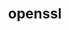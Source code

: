 ---
title: "openssl"
layout: cache
categories: [package, develop]
meta: {"versions": ["1.1.1o", "1.1.1p", "1.1.1q", "1.1.1s", "1.1.1t", "1.1.1u", "3.1.1"], "compilers": ["apple-clang@=14.0.0", "apple-clang@=14.0.3", "gcc@=11.1.0", "gcc@=11.3.0", "gcc@=12.1.0", "gcc@=12.3.0", "gcc@=7.3.1", "gcc@=7.5.0", "gcc@=8.4.0", "intel@=2021.9.0", "oneapi@=2023.0.0", "oneapi@=2023.1.0", "oneapi@=2023.2.0"], "oss": ["amzn2", "ubuntu18.04", "ubuntu20.04", "ubuntu22.04", "ventura"], "platforms": ["darwin", "linux"], "targets": ["aarch64", "icelake", "ivybridge", "neoverse_n1", "ppc64le", "skylake_avx512", "x86_64", "x86_64_v3"], "stacks": ["aws-ahug", "aws-ahug-aarch64", "aws-isc", "aws-isc-aarch64", "build_systems", "data-vis-sdk", "e4s", "e4s-oneapi", "e4s-power", "gpu-tests", "ml-darwin-aarch64-mps", "ml-linux-x86_64-cpu", "ml-linux-x86_64-cuda", "ml-linux-x86_64-rocm", "radiuss", "radiuss-aws", "radiuss-aws-aarch64", "root", "tutorial"], "num_specs": 61, "num_specs_by_stack": {"root": 61, "ml-darwin-aarch64-mps": 3, "radiuss-aws-aarch64": 10, "aws-isc-aarch64": 10, "aws-ahug-aarch64": 12, "radiuss-aws": 2, "aws-isc": 2, "aws-ahug": 3, "ml-linux-x86_64-rocm": 4, "ml-linux-x86_64-cpu": 4, "ml-linux-x86_64-cuda": 4, "radiuss": 4, "tutorial": 21, "build_systems": 3, "e4s-power": 5, "e4s-oneapi": 3, "gpu-tests": 2, "e4s": 3, "data-vis-sdk": 2}}
spec_details: [{"hash": "bgrg5eqmcrbdlmnffwpdy2z6djoft7dd", "compiler": "apple-clang@=14.0.0", "versions": ["3.1.1"], "os": "ventura", "platform": "darwin", "target": "aarch64", "variants": ["build_system=generic", "certs=mozilla", "~docs", "~shared"], "stacks": ["root", "ml-darwin-aarch64-mps"], "size": "-", "tarball": "https://binaries.spack.io/develop/build_cache/darwin-ventura-aarch64/apple-clang-14.0.0/openssl-3.1.1/darwin-ventura-aarch64-apple-clang-14.0.0-openssl-3.1.1-bgrg5eqmcrbdlmnffwpdy2z6djoft7dd.spack"}, {"hash": "l3lbrfbaoaezahzcndcf4p5rp3k2m52d", "compiler": "apple-clang@=14.0.0", "versions": ["1.1.1u"], "os": "ventura", "platform": "darwin", "target": "aarch64", "variants": ["build_system=generic", "certs=mozilla", "~docs", "~shared"], "stacks": ["root", "ml-darwin-aarch64-mps"], "size": "-", "tarball": "https://binaries.spack.io/develop/build_cache/darwin-ventura-aarch64/apple-clang-14.0.0/openssl-1.1.1u/darwin-ventura-aarch64-apple-clang-14.0.0-openssl-1.1.1u-l3lbrfbaoaezahzcndcf4p5rp3k2m52d.spack"}, {"hash": "e2no73pgf2ro3q76gijri3b7bmhrj4df", "compiler": "apple-clang@=14.0.3", "versions": ["3.1.1"], "os": "ventura", "platform": "darwin", "target": "aarch64", "variants": ["build_system=generic", "certs=mozilla", "~docs", "~shared"], "stacks": ["root", "ml-darwin-aarch64-mps"], "size": "-", "tarball": "https://binaries.spack.io/develop/build_cache/darwin-ventura-aarch64/apple-clang-14.0.3/openssl-3.1.1/darwin-ventura-aarch64-apple-clang-14.0.3-openssl-3.1.1-e2no73pgf2ro3q76gijri3b7bmhrj4df.spack"}, {"hash": "3zcmfw6iw5bpz3fzcil5l6bvpukb3jd7", "compiler": "gcc@=7.3.1", "versions": ["3.1.1"], "os": "amzn2", "platform": "linux", "target": "aarch64", "variants": ["build_system=generic", "certs=mozilla", "~docs", "~shared"], "stacks": ["radiuss-aws-aarch64", "root", "aws-isc-aarch64", "aws-ahug-aarch64"], "size": "-", "tarball": "https://binaries.spack.io/develop/build_cache/linux-amzn2-aarch64/gcc-7.3.1/openssl-3.1.1/linux-amzn2-aarch64-gcc-7.3.1-openssl-3.1.1-3zcmfw6iw5bpz3fzcil5l6bvpukb3jd7.spack"}, {"hash": "citnl5ez56qapwfogxwhlixacmhonyzw", "compiler": "gcc@=7.3.1", "versions": ["1.1.1t"], "os": "amzn2", "platform": "linux", "target": "aarch64", "variants": ["build_system=generic", "certs=mozilla", "~docs", "~shared"], "stacks": ["radiuss-aws-aarch64", "root", "aws-isc-aarch64", "aws-ahug-aarch64"], "size": "-", "tarball": "https://binaries.spack.io/develop/build_cache/linux-amzn2-aarch64/gcc-7.3.1/openssl-1.1.1t/linux-amzn2-aarch64-gcc-7.3.1-openssl-1.1.1t-citnl5ez56qapwfogxwhlixacmhonyzw.spack"}, {"hash": "nugrvudk3aelo3bxsp545cuaygus5rtj", "compiler": "gcc@=7.3.1", "versions": ["1.1.1t"], "os": "amzn2", "platform": "linux", "target": "aarch64", "variants": ["build_system=generic", "certs=mozilla", "~docs", "~shared"], "stacks": ["radiuss-aws-aarch64", "root", "aws-isc-aarch64", "aws-ahug-aarch64"], "size": "-", "tarball": "https://binaries.spack.io/develop/build_cache/linux-amzn2-aarch64/gcc-7.3.1/openssl-1.1.1t/linux-amzn2-aarch64-gcc-7.3.1-openssl-1.1.1t-nugrvudk3aelo3bxsp545cuaygus5rtj.spack"}, {"hash": "2desq2jnck4sxkczxhszjgoquudo2on6", "compiler": "gcc@=7.3.1", "versions": ["1.1.1t"], "os": "amzn2", "platform": "linux", "target": "aarch64", "variants": ["build_system=generic", "certs=mozilla", "~docs", "~shared"], "stacks": ["radiuss-aws-aarch64", "root", "aws-isc-aarch64", "aws-ahug-aarch64"], "size": "-", "tarball": "https://binaries.spack.io/develop/build_cache/linux-amzn2-aarch64/gcc-7.3.1/openssl-1.1.1t/linux-amzn2-aarch64-gcc-7.3.1-openssl-1.1.1t-2desq2jnck4sxkczxhszjgoquudo2on6.spack"}, {"hash": "s3belwjdvoxjytyyo3osfds7tadqazbk", "compiler": "gcc@=7.3.1", "versions": ["1.1.1t"], "os": "amzn2", "platform": "linux", "target": "aarch64", "variants": ["build_system=generic", "certs=mozilla", "~docs", "~shared"], "stacks": ["radiuss-aws-aarch64", "root", "aws-isc-aarch64", "aws-ahug-aarch64"], "size": "-", "tarball": "https://binaries.spack.io/develop/build_cache/linux-amzn2-aarch64/gcc-7.3.1/openssl-1.1.1t/linux-amzn2-aarch64-gcc-7.3.1-openssl-1.1.1t-s3belwjdvoxjytyyo3osfds7tadqazbk.spack"}, {"hash": "3m65l6irdpplhlqxge2buaukobbawb2s", "compiler": "gcc@=7.3.1", "versions": ["3.1.1"], "os": "amzn2", "platform": "linux", "target": "aarch64", "variants": ["build_system=generic", "certs=mozilla", "~docs", "~shared"], "stacks": ["root", "aws-ahug-aarch64"], "size": "-", "tarball": "https://binaries.spack.io/develop/build_cache/linux-amzn2-aarch64/gcc-7.3.1/openssl-3.1.1/linux-amzn2-aarch64-gcc-7.3.1-openssl-3.1.1-3m65l6irdpplhlqxge2buaukobbawb2s.spack"}, {"hash": "ot2pcwcbsnc43q7fulpivozg4twgou6t", "compiler": "gcc@=12.3.0", "versions": ["1.1.1t"], "os": "amzn2", "platform": "linux", "target": "icelake", "variants": ["build_system=generic", "certs=mozilla", "~docs", "~shared"], "stacks": ["root"], "size": "-", "tarball": "https://binaries.spack.io/develop/build_cache/linux-amzn2-icelake/gcc-12.3.0/openssl-1.1.1t/linux-amzn2-icelake-gcc-12.3.0-openssl-1.1.1t-ot2pcwcbsnc43q7fulpivozg4twgou6t.spack"}, {"hash": "r5bj6amgk2ownwwadqemvm2mjwgi6r2u", "compiler": "gcc@=7.3.1", "versions": ["1.1.1s"], "os": "amzn2", "platform": "linux", "target": "ivybridge", "variants": ["build_system=generic", "certs=mozilla", "~docs", "~shared"], "stacks": ["root"], "size": "-", "tarball": "https://binaries.spack.io/develop/build_cache/linux-amzn2-ivybridge/gcc-7.3.1/openssl-1.1.1s/linux-amzn2-ivybridge-gcc-7.3.1-openssl-1.1.1s-r5bj6amgk2ownwwadqemvm2mjwgi6r2u.spack"}, {"hash": "nnz5moj5h3c6sygbkbzvgen5tfkaswyh", "compiler": "gcc@=7.3.1", "versions": ["1.1.1s"], "os": "amzn2", "platform": "linux", "target": "ivybridge", "variants": ["build_system=generic", "certs=mozilla", "~docs", "~shared"], "stacks": ["root"], "size": "-", "tarball": "https://binaries.spack.io/develop/build_cache/linux-amzn2-ivybridge/gcc-7.3.1/openssl-1.1.1s/linux-amzn2-ivybridge-gcc-7.3.1-openssl-1.1.1s-nnz5moj5h3c6sygbkbzvgen5tfkaswyh.spack"}, {"hash": "r6c6op4uzetill6263wf2vcodm6d4k4z", "compiler": "intel@=2021.9.0", "versions": ["1.1.1u"], "os": "amzn2", "platform": "linux", "target": "icelake", "variants": ["build_system=generic", "certs=mozilla", "~docs", "~shared"], "stacks": ["root"], "size": "-", "tarball": "https://binaries.spack.io/develop/build_cache/linux-amzn2-icelake/intel-2021.9.0/openssl-1.1.1u/linux-amzn2-icelake-intel-2021.9.0-openssl-1.1.1u-r6c6op4uzetill6263wf2vcodm6d4k4z.spack"}, {"hash": "eyudctnne4n5746i2y352v6ltjuvsqyx", "compiler": "intel@=2021.9.0", "versions": ["1.1.1t"], "os": "amzn2", "platform": "linux", "target": "icelake", "variants": ["build_system=generic", "certs=mozilla", "~docs", "~shared"], "stacks": ["root"], "size": "-", "tarball": "https://binaries.spack.io/develop/build_cache/linux-amzn2-icelake/intel-2021.9.0/openssl-1.1.1t/linux-amzn2-icelake-intel-2021.9.0-openssl-1.1.1t-eyudctnne4n5746i2y352v6ltjuvsqyx.spack"}, {"hash": "jet5k4znghumhtgwfmo6ns34ixin5dxn", "compiler": "gcc@=7.3.1", "versions": ["1.1.1t"], "os": "amzn2", "platform": "linux", "target": "neoverse_n1", "variants": ["build_system=generic", "certs=mozilla", "~docs", "~shared"], "stacks": ["radiuss-aws-aarch64", "root", "aws-isc-aarch64", "aws-ahug-aarch64"], "size": "-", "tarball": "https://binaries.spack.io/develop/build_cache/linux-amzn2-neoverse_n1/gcc-7.3.1/openssl-1.1.1t/linux-amzn2-neoverse_n1-gcc-7.3.1-openssl-1.1.1t-jet5k4znghumhtgwfmo6ns34ixin5dxn.spack"}, {"hash": "tp357buefamxrgxkulbnjov7uloypenq", "compiler": "gcc@=7.3.1", "versions": ["1.1.1t"], "os": "amzn2", "platform": "linux", "target": "neoverse_n1", "variants": ["build_system=generic", "certs=mozilla", "~docs", "~shared"], "stacks": ["radiuss-aws-aarch64", "root", "aws-isc-aarch64", "aws-ahug-aarch64"], "size": "-", "tarball": "https://binaries.spack.io/develop/build_cache/linux-amzn2-neoverse_n1/gcc-7.3.1/openssl-1.1.1t/linux-amzn2-neoverse_n1-gcc-7.3.1-openssl-1.1.1t-tp357buefamxrgxkulbnjov7uloypenq.spack"}, {"hash": "zdpyttsxzk36fwrftlborliegyu3jlic", "compiler": "gcc@=7.3.1", "versions": ["3.1.1"], "os": "amzn2", "platform": "linux", "target": "neoverse_n1", "variants": ["build_system=generic", "certs=mozilla", "~docs", "~shared"], "stacks": ["radiuss-aws-aarch64", "root", "aws-isc-aarch64", "aws-ahug-aarch64"], "size": "-", "tarball": "https://binaries.spack.io/develop/build_cache/linux-amzn2-neoverse_n1/gcc-7.3.1/openssl-3.1.1/linux-amzn2-neoverse_n1-gcc-7.3.1-openssl-3.1.1-zdpyttsxzk36fwrftlborliegyu3jlic.spack"}, {"hash": "xdaydtqjv6oshulc4m2qrr3xgu4oxnmr", "compiler": "gcc@=7.3.1", "versions": ["1.1.1t"], "os": "amzn2", "platform": "linux", "target": "neoverse_n1", "variants": ["build_system=generic", "certs=mozilla", "~docs", "~shared"], "stacks": ["radiuss-aws-aarch64", "root", "aws-isc-aarch64", "aws-ahug-aarch64"], "size": "-", "tarball": "https://binaries.spack.io/develop/build_cache/linux-amzn2-neoverse_n1/gcc-7.3.1/openssl-1.1.1t/linux-amzn2-neoverse_n1-gcc-7.3.1-openssl-1.1.1t-xdaydtqjv6oshulc4m2qrr3xgu4oxnmr.spack"}, {"hash": "smh3vdivvelk4otvrbvwvz4wi2zbsvqs", "compiler": "gcc@=7.3.1", "versions": ["1.1.1t"], "os": "amzn2", "platform": "linux", "target": "neoverse_n1", "variants": ["build_system=generic", "certs=mozilla", "~docs", "~shared"], "stacks": ["radiuss-aws-aarch64", "root", "aws-isc-aarch64", "aws-ahug-aarch64"], "size": "-", "tarball": "https://binaries.spack.io/develop/build_cache/linux-amzn2-neoverse_n1/gcc-7.3.1/openssl-1.1.1t/linux-amzn2-neoverse_n1-gcc-7.3.1-openssl-1.1.1t-smh3vdivvelk4otvrbvwvz4wi2zbsvqs.spack"}, {"hash": "ji6jkmlgelgh2ckkt2bezheelgn3yzb2", "compiler": "gcc@=7.3.1", "versions": ["3.1.1"], "os": "amzn2", "platform": "linux", "target": "neoverse_n1", "variants": ["build_system=generic", "certs=mozilla", "~docs", "~shared"], "stacks": ["root", "aws-ahug-aarch64"], "size": "-", "tarball": "https://binaries.spack.io/develop/build_cache/linux-amzn2-neoverse_n1/gcc-7.3.1/openssl-3.1.1/linux-amzn2-neoverse_n1-gcc-7.3.1-openssl-3.1.1-ji6jkmlgelgh2ckkt2bezheelgn3yzb2.spack"}, {"hash": "cgdgandn4ci33rf7q5jf5jdfyhraw7il", "compiler": "gcc@=12.3.0", "versions": ["1.1.1t"], "os": "amzn2", "platform": "linux", "target": "skylake_avx512", "variants": ["build_system=generic", "certs=mozilla", "~docs", "~shared"], "stacks": ["root"], "size": "-", "tarball": "https://binaries.spack.io/develop/build_cache/linux-amzn2-skylake_avx512/gcc-12.3.0/openssl-1.1.1t/linux-amzn2-skylake_avx512-gcc-12.3.0-openssl-1.1.1t-cgdgandn4ci33rf7q5jf5jdfyhraw7il.spack"}, {"hash": "6mai4ebfxtymwwnm3yjlk7klxzrou5vq", "compiler": "intel@=2021.9.0", "versions": ["1.1.1t"], "os": "amzn2", "platform": "linux", "target": "skylake_avx512", "variants": ["build_system=generic", "certs=mozilla", "~docs", "~shared"], "stacks": ["root"], "size": "-", "tarball": "https://binaries.spack.io/develop/build_cache/linux-amzn2-skylake_avx512/intel-2021.9.0/openssl-1.1.1t/linux-amzn2-skylake_avx512-intel-2021.9.0-openssl-1.1.1t-6mai4ebfxtymwwnm3yjlk7klxzrou5vq.spack"}, {"hash": "lffvj2pij4lelowc2esltlgswr5453jo", "compiler": "gcc@=7.3.1", "versions": ["3.1.1"], "os": "amzn2", "platform": "linux", "target": "x86_64_v3", "variants": ["build_system=generic", "certs=mozilla", "~docs", "~shared"], "stacks": ["radiuss-aws", "aws-isc", "root", "aws-ahug"], "size": "-", "tarball": "https://binaries.spack.io/develop/build_cache/linux-amzn2-x86_64_v3/gcc-7.3.1/openssl-3.1.1/linux-amzn2-x86_64_v3-gcc-7.3.1-openssl-3.1.1-lffvj2pij4lelowc2esltlgswr5453jo.spack"}, {"hash": "3yetbhwyqbturpz2mza4x543d4uxdjyf", "compiler": "gcc@=7.3.1", "versions": ["1.1.1t"], "os": "amzn2", "platform": "linux", "target": "x86_64_v3", "variants": ["build_system=generic", "certs=mozilla", "~docs", "~shared"], "stacks": ["aws-isc", "ml-linux-x86_64-rocm", "aws-ahug", "radiuss-aws", "ml-linux-x86_64-cpu", "root", "ml-linux-x86_64-cuda"], "size": "-", "tarball": "https://binaries.spack.io/develop/build_cache/linux-amzn2-x86_64_v3/gcc-7.3.1/openssl-1.1.1t/linux-amzn2-x86_64_v3-gcc-7.3.1-openssl-1.1.1t-3yetbhwyqbturpz2mza4x543d4uxdjyf.spack"}, {"hash": "sb4wlgkj24cgc7lj4zudmtk2gaxa3w2r", "compiler": "gcc@=7.3.1", "versions": ["3.1.1"], "os": "amzn2", "platform": "linux", "target": "x86_64_v3", "variants": ["build_system=generic", "certs=mozilla", "~docs", "~shared"], "stacks": ["root", "aws-ahug"], "size": "-", "tarball": "https://binaries.spack.io/develop/build_cache/linux-amzn2-x86_64_v3/gcc-7.3.1/openssl-3.1.1/linux-amzn2-x86_64_v3-gcc-7.3.1-openssl-3.1.1-sb4wlgkj24cgc7lj4zudmtk2gaxa3w2r.spack"}, {"hash": "rmd7likvp4e6cuzcbpkspmrqdecugx7r", "compiler": "gcc@=7.5.0", "versions": ["1.1.1q"], "os": "ubuntu18.04", "platform": "linux", "target": "x86_64", "variants": ["certs=mozilla", "~docs", "patches=3fdcf2d", "~shared"], "stacks": ["root", "radiuss"], "size": "-", "tarball": "https://binaries.spack.io/develop/build_cache/linux-ubuntu18.04-x86_64/gcc-7.5.0/openssl-1.1.1q/linux-ubuntu18.04-x86_64-gcc-7.5.0-openssl-1.1.1q-rmd7likvp4e6cuzcbpkspmrqdecugx7r.spack"}, {"hash": "p4iv35ccmlzlxx2jm6mgvqsjvudlpdnk", "compiler": "gcc@=8.4.0", "versions": ["1.1.1o"], "os": "ubuntu18.04", "platform": "linux", "target": "x86_64", "variants": ["certs=system", "~docs", "~shared"], "stacks": ["tutorial", "root"], "size": "-", "tarball": "https://binaries.spack.io/develop/build_cache/linux-ubuntu18.04-x86_64/gcc-8.4.0/openssl-1.1.1o/linux-ubuntu18.04-x86_64-gcc-8.4.0-openssl-1.1.1o-p4iv35ccmlzlxx2jm6mgvqsjvudlpdnk.spack"}, {"hash": "w3vmhmhhfapj5zupzfxvjxt63zmlxgzz", "compiler": "gcc@=8.4.0", "versions": ["1.1.1q"], "os": "ubuntu18.04", "platform": "linux", "target": "x86_64", "variants": ["certs=mozilla", "~docs", "patches=3fdcf2d", "~shared"], "stacks": ["tutorial", "root"], "size": "-", "tarball": "https://binaries.spack.io/develop/build_cache/linux-ubuntu18.04-x86_64/gcc-8.4.0/openssl-1.1.1q/linux-ubuntu18.04-x86_64-gcc-8.4.0-openssl-1.1.1q-w3vmhmhhfapj5zupzfxvjxt63zmlxgzz.spack"}, {"hash": "bj2jnt77kpvmffbl6k7lnz4y6z45mab5", "compiler": "gcc@=8.4.0", "versions": ["1.1.1o"], "os": "ubuntu18.04", "platform": "linux", "target": "x86_64", "variants": ["certs=system", "~docs", "~shared"], "stacks": ["tutorial", "root"], "size": "-", "tarball": "https://binaries.spack.io/develop/build_cache/linux-ubuntu18.04-x86_64/gcc-8.4.0/openssl-1.1.1o/linux-ubuntu18.04-x86_64-gcc-8.4.0-openssl-1.1.1o-bj2jnt77kpvmffbl6k7lnz4y6z45mab5.spack"}, {"hash": "y2jaa5eh4dc2nvrurm3xu5gncbokiq2d", "compiler": "gcc@=8.4.0", "versions": ["1.1.1q"], "os": "ubuntu18.04", "platform": "linux", "target": "x86_64", "variants": ["certs=mozilla", "~docs", "patches=3fdcf2d", "~shared"], "stacks": ["tutorial", "root"], "size": "-", "tarball": "https://binaries.spack.io/develop/build_cache/linux-ubuntu18.04-x86_64/gcc-8.4.0/openssl-1.1.1q/linux-ubuntu18.04-x86_64-gcc-8.4.0-openssl-1.1.1q-y2jaa5eh4dc2nvrurm3xu5gncbokiq2d.spack"}, {"hash": "2adnnhxy2ax2vz5rhiurwaalccvgmhlk", "compiler": "gcc@=8.4.0", "versions": ["1.1.1q"], "os": "ubuntu18.04", "platform": "linux", "target": "x86_64", "variants": ["certs=mozilla", "~docs", "patches=3fdcf2d", "~shared"], "stacks": ["tutorial", "root"], "size": "-", "tarball": "https://binaries.spack.io/develop/build_cache/linux-ubuntu18.04-x86_64/gcc-8.4.0/openssl-1.1.1q/linux-ubuntu18.04-x86_64-gcc-8.4.0-openssl-1.1.1q-2adnnhxy2ax2vz5rhiurwaalccvgmhlk.spack"}, {"hash": "cb6a6wrgf4aaoyoyafxt7trveeiekhvf", "compiler": "gcc@=8.4.0", "versions": ["1.1.1q"], "os": "ubuntu18.04", "platform": "linux", "target": "x86_64", "variants": ["certs=mozilla", "~docs", "patches=3fdcf2d", "~shared"], "stacks": ["tutorial", "root"], "size": "-", "tarball": "https://binaries.spack.io/develop/build_cache/linux-ubuntu18.04-x86_64/gcc-8.4.0/openssl-1.1.1q/linux-ubuntu18.04-x86_64-gcc-8.4.0-openssl-1.1.1q-cb6a6wrgf4aaoyoyafxt7trveeiekhvf.spack"}, {"hash": "rshjfnu34r7h3fuvbbhts64eqji5y2cd", "compiler": "gcc@=8.4.0", "versions": ["1.1.1o"], "os": "ubuntu18.04", "platform": "linux", "target": "x86_64", "variants": ["certs=mozilla", "~docs", "~shared"], "stacks": ["tutorial", "root"], "size": "-", "tarball": "https://binaries.spack.io/develop/build_cache/linux-ubuntu18.04-x86_64/gcc-8.4.0/openssl-1.1.1o/linux-ubuntu18.04-x86_64-gcc-8.4.0-openssl-1.1.1o-rshjfnu34r7h3fuvbbhts64eqji5y2cd.spack"}, {"hash": "p5cjhf3mt2qmxcxogrnvecqsz2xfvzy3", "compiler": "gcc@=8.4.0", "versions": ["1.1.1q"], "os": "ubuntu18.04", "platform": "linux", "target": "x86_64", "variants": ["certs=mozilla", "~docs", "patches=3fdcf2d", "~shared"], "stacks": ["tutorial", "root"], "size": "-", "tarball": "https://binaries.spack.io/develop/build_cache/linux-ubuntu18.04-x86_64/gcc-8.4.0/openssl-1.1.1q/linux-ubuntu18.04-x86_64-gcc-8.4.0-openssl-1.1.1q-p5cjhf3mt2qmxcxogrnvecqsz2xfvzy3.spack"}, {"hash": "7veew4rzt6h4cbqejhtkosoc4eisiotn", "compiler": "gcc@=8.4.0", "versions": ["1.1.1s"], "os": "ubuntu18.04", "platform": "linux", "target": "x86_64", "variants": ["build_system=generic", "certs=mozilla", "~docs", "~shared"], "stacks": ["tutorial", "root"], "size": "-", "tarball": "https://binaries.spack.io/develop/build_cache/linux-ubuntu18.04-x86_64/gcc-8.4.0/openssl-1.1.1s/linux-ubuntu18.04-x86_64-gcc-8.4.0-openssl-1.1.1s-7veew4rzt6h4cbqejhtkosoc4eisiotn.spack"}, {"hash": "p4bn5snnlnvlut7gvtufodw3iikqec6v", "compiler": "gcc@=8.4.0", "versions": ["1.1.1p"], "os": "ubuntu18.04", "platform": "linux", "target": "x86_64", "variants": ["certs=mozilla", "~docs", "~shared"], "stacks": ["tutorial", "root"], "size": "-", "tarball": "https://binaries.spack.io/develop/build_cache/linux-ubuntu18.04-x86_64/gcc-8.4.0/openssl-1.1.1p/linux-ubuntu18.04-x86_64-gcc-8.4.0-openssl-1.1.1p-p4bn5snnlnvlut7gvtufodw3iikqec6v.spack"}, {"hash": "nw3yff2c2ygvtrarerftei4zz3kro7j4", "compiler": "gcc@=8.4.0", "versions": ["1.1.1p"], "os": "ubuntu18.04", "platform": "linux", "target": "x86_64", "variants": ["certs=mozilla", "~docs", "~shared"], "stacks": ["tutorial", "root"], "size": "-", "tarball": "https://binaries.spack.io/develop/build_cache/linux-ubuntu18.04-x86_64/gcc-8.4.0/openssl-1.1.1p/linux-ubuntu18.04-x86_64-gcc-8.4.0-openssl-1.1.1p-nw3yff2c2ygvtrarerftei4zz3kro7j4.spack"}, {"hash": "hha7ubqnbsb7pkomzohgc4zh5y7zw2ai", "compiler": "gcc@=8.4.0", "versions": ["1.1.1q"], "os": "ubuntu18.04", "platform": "linux", "target": "x86_64", "variants": ["certs=mozilla", "~docs", "~shared"], "stacks": ["tutorial", "root"], "size": "-", "tarball": "https://binaries.spack.io/develop/build_cache/linux-ubuntu18.04-x86_64/gcc-8.4.0/openssl-1.1.1q/linux-ubuntu18.04-x86_64-gcc-8.4.0-openssl-1.1.1q-hha7ubqnbsb7pkomzohgc4zh5y7zw2ai.spack"}, {"hash": "lxgzgt2eh5jseoezjyxbvnjlnwgx3h4r", "compiler": "gcc@=8.4.0", "versions": ["1.1.1s"], "os": "ubuntu18.04", "platform": "linux", "target": "x86_64", "variants": ["build_system=generic", "certs=mozilla", "~docs", "~shared"], "stacks": ["tutorial", "root"], "size": "-", "tarball": "https://binaries.spack.io/develop/build_cache/linux-ubuntu18.04-x86_64/gcc-8.4.0/openssl-1.1.1s/linux-ubuntu18.04-x86_64-gcc-8.4.0-openssl-1.1.1s-lxgzgt2eh5jseoezjyxbvnjlnwgx3h4r.spack"}, {"hash": "jdftwjmk5n3rf2btqaxycojkeex5wbss", "compiler": "gcc@=7.5.0", "versions": ["3.1.1"], "os": "ubuntu18.04", "platform": "linux", "target": "x86_64_v3", "variants": ["build_system=generic", "certs=mozilla", "~docs", "~shared"], "stacks": ["radiuss", "root", "build_systems"], "size": "-", "tarball": "https://binaries.spack.io/develop/build_cache/linux-ubuntu18.04-x86_64_v3/gcc-7.5.0/openssl-3.1.1/linux-ubuntu18.04-x86_64_v3-gcc-7.5.0-openssl-3.1.1-jdftwjmk5n3rf2btqaxycojkeex5wbss.spack"}, {"hash": "l6kay56gconsxvez2vshlt5zekfz3mjw", "compiler": "gcc@=7.5.0", "versions": ["1.1.1t"], "os": "ubuntu18.04", "platform": "linux", "target": "x86_64_v3", "variants": ["build_system=generic", "certs=mozilla", "~docs", "~shared"], "stacks": ["radiuss", "tutorial", "root", "build_systems"], "size": "-", "tarball": "https://binaries.spack.io/develop/build_cache/linux-ubuntu18.04-x86_64_v3/gcc-7.5.0/openssl-1.1.1t/linux-ubuntu18.04-x86_64_v3-gcc-7.5.0-openssl-1.1.1t-l6kay56gconsxvez2vshlt5zekfz3mjw.spack"}, {"hash": "vtbuwzltfkinxmqkkiyxpkic3cul2mjj", "compiler": "gcc@=7.5.0", "versions": ["1.1.1u"], "os": "ubuntu18.04", "platform": "linux", "target": "x86_64_v3", "variants": ["build_system=generic", "certs=mozilla", "~docs", "~shared"], "stacks": ["radiuss", "root", "build_systems"], "size": "-", "tarball": "https://binaries.spack.io/develop/build_cache/linux-ubuntu18.04-x86_64_v3/gcc-7.5.0/openssl-1.1.1u/linux-ubuntu18.04-x86_64_v3-gcc-7.5.0-openssl-1.1.1u-vtbuwzltfkinxmqkkiyxpkic3cul2mjj.spack"}, {"hash": "6mm7ofh3vns2de4mkpjab4pinzqi2psz", "compiler": "gcc@=8.4.0", "versions": ["1.1.1t"], "os": "ubuntu18.04", "platform": "linux", "target": "x86_64_v3", "variants": ["build_system=generic", "certs=mozilla", "~docs", "~shared"], "stacks": ["tutorial", "root"], "size": "-", "tarball": "https://binaries.spack.io/develop/build_cache/linux-ubuntu18.04-x86_64_v3/gcc-8.4.0/openssl-1.1.1t/linux-ubuntu18.04-x86_64_v3-gcc-8.4.0-openssl-1.1.1t-6mm7ofh3vns2de4mkpjab4pinzqi2psz.spack"}, {"hash": "nxooycmsccodiv5bd6k6seoth5zrk4hh", "compiler": "gcc@=8.4.0", "versions": ["1.1.1t"], "os": "ubuntu18.04", "platform": "linux", "target": "x86_64_v3", "variants": ["build_system=generic", "certs=mozilla", "~docs", "~shared"], "stacks": ["tutorial", "root"], "size": "-", "tarball": "https://binaries.spack.io/develop/build_cache/linux-ubuntu18.04-x86_64_v3/gcc-8.4.0/openssl-1.1.1t/linux-ubuntu18.04-x86_64_v3-gcc-8.4.0-openssl-1.1.1t-nxooycmsccodiv5bd6k6seoth5zrk4hh.spack"}, {"hash": "3475ibnq5gsg2anwlwidk6qgwm73abzv", "compiler": "gcc@=8.4.0", "versions": ["1.1.1t"], "os": "ubuntu18.04", "platform": "linux", "target": "x86_64_v3", "variants": ["build_system=generic", "certs=mozilla", "~docs", "~shared"], "stacks": ["tutorial", "root"], "size": "-", "tarball": "https://binaries.spack.io/develop/build_cache/linux-ubuntu18.04-x86_64_v3/gcc-8.4.0/openssl-1.1.1t/linux-ubuntu18.04-x86_64_v3-gcc-8.4.0-openssl-1.1.1t-3475ibnq5gsg2anwlwidk6qgwm73abzv.spack"}, {"hash": "xeir4h5jdgeyt2umfh4wo7ba2jb2xliy", "compiler": "gcc@=11.1.0", "versions": ["1.1.1u"], "os": "ubuntu20.04", "platform": "linux", "target": "ppc64le", "variants": ["build_system=generic", "certs=mozilla", "~docs", "~shared"], "stacks": ["e4s-power", "root"], "size": "-", "tarball": "https://binaries.spack.io/develop/build_cache/linux-ubuntu20.04-ppc64le/gcc-11.1.0/openssl-1.1.1u/linux-ubuntu20.04-ppc64le-gcc-11.1.0-openssl-1.1.1u-xeir4h5jdgeyt2umfh4wo7ba2jb2xliy.spack"}, {"hash": "q3bxhl54svpjkjls654vmebfgcm5cet5", "compiler": "gcc@=11.1.0", "versions": ["3.1.1"], "os": "ubuntu20.04", "platform": "linux", "target": "ppc64le", "variants": ["build_system=generic", "certs=mozilla", "~docs", "~shared"], "stacks": ["e4s-power", "root"], "size": "-", "tarball": "https://binaries.spack.io/develop/build_cache/linux-ubuntu20.04-ppc64le/gcc-11.1.0/openssl-3.1.1/linux-ubuntu20.04-ppc64le-gcc-11.1.0-openssl-3.1.1-q3bxhl54svpjkjls654vmebfgcm5cet5.spack"}, {"hash": "wvg7qdefeaanmn56tmbomtol23bna2p3", "compiler": "gcc@=11.1.0", "versions": ["3.1.1"], "os": "ubuntu20.04", "platform": "linux", "target": "ppc64le", "variants": ["build_system=generic", "certs=mozilla", "~docs", "~shared"], "stacks": ["e4s-power", "root"], "size": "-", "tarball": "https://binaries.spack.io/develop/build_cache/linux-ubuntu20.04-ppc64le/gcc-11.1.0/openssl-3.1.1/linux-ubuntu20.04-ppc64le-gcc-11.1.0-openssl-3.1.1-wvg7qdefeaanmn56tmbomtol23bna2p3.spack"}, {"hash": "2ik4gjbsmzfdcizvgdrdtbsmehqtsr6g", "compiler": "gcc@=11.1.0", "versions": ["1.1.1u"], "os": "ubuntu20.04", "platform": "linux", "target": "ppc64le", "variants": ["build_system=generic", "certs=mozilla", "~docs", "~shared"], "stacks": ["e4s-power", "root"], "size": "-", "tarball": "https://binaries.spack.io/develop/build_cache/linux-ubuntu20.04-ppc64le/gcc-11.1.0/openssl-1.1.1u/linux-ubuntu20.04-ppc64le-gcc-11.1.0-openssl-1.1.1u-2ik4gjbsmzfdcizvgdrdtbsmehqtsr6g.spack"}, {"hash": "5dzu5zdh44civdgbnpqttvyxl4b4z43a", "compiler": "gcc@=11.1.0", "versions": ["1.1.1t"], "os": "ubuntu20.04", "platform": "linux", "target": "ppc64le", "variants": ["build_system=generic", "certs=mozilla", "~docs", "~shared"], "stacks": ["e4s-power", "root"], "size": "-", "tarball": "https://binaries.spack.io/develop/build_cache/linux-ubuntu20.04-ppc64le/gcc-11.1.0/openssl-1.1.1t/linux-ubuntu20.04-ppc64le-gcc-11.1.0-openssl-1.1.1t-5dzu5zdh44civdgbnpqttvyxl4b4z43a.spack"}, {"hash": "7ju2njybj4rd4qsfbh7ix2zsbpvsv3bu", "compiler": "oneapi@=2023.1.0", "versions": ["3.1.1"], "os": "ubuntu20.04", "platform": "linux", "target": "x86_64", "variants": ["build_system=generic", "certs=mozilla", "~docs", "~shared"], "stacks": ["root", "e4s-oneapi"], "size": "-", "tarball": "https://binaries.spack.io/develop/build_cache/linux-ubuntu20.04-x86_64/oneapi-2023.1.0/openssl-3.1.1/linux-ubuntu20.04-x86_64-oneapi-2023.1.0-openssl-3.1.1-7ju2njybj4rd4qsfbh7ix2zsbpvsv3bu.spack"}, {"hash": "ctbpwfb3hkv5wyybyycx6nwla543syni", "compiler": "oneapi@=2023.2.0", "versions": ["3.1.1"], "os": "ubuntu20.04", "platform": "linux", "target": "x86_64", "variants": ["build_system=generic", "certs=mozilla", "~docs", "~shared"], "stacks": ["root", "e4s-oneapi"], "size": "-", "tarball": "https://binaries.spack.io/develop/build_cache/linux-ubuntu20.04-x86_64/oneapi-2023.2.0/openssl-3.1.1/linux-ubuntu20.04-x86_64-oneapi-2023.2.0-openssl-3.1.1-ctbpwfb3hkv5wyybyycx6nwla543syni.spack"}, {"hash": "wobdpyqldhvt2vl5rnei4ykcrev5hbzq", "compiler": "oneapi@=2023.0.0", "versions": ["1.1.1t"], "os": "ubuntu20.04", "platform": "linux", "target": "x86_64", "variants": ["build_system=generic", "certs=mozilla", "~docs", "~shared"], "stacks": ["root", "e4s-oneapi"], "size": "-", "tarball": "https://binaries.spack.io/develop/build_cache/linux-ubuntu20.04-x86_64/oneapi-2023.0.0/openssl-1.1.1t/linux-ubuntu20.04-x86_64-oneapi-2023.0.0-openssl-1.1.1t-wobdpyqldhvt2vl5rnei4ykcrev5hbzq.spack"}, {"hash": "ugkmhxoid5ilcxsf7wfouultmcx4n4oc", "compiler": "gcc@=11.1.0", "versions": ["3.1.1"], "os": "ubuntu20.04", "platform": "linux", "target": "x86_64_v3", "variants": ["build_system=generic", "certs=mozilla", "~docs", "~shared"], "stacks": ["gpu-tests", "root", "e4s"], "size": "-", "tarball": "https://binaries.spack.io/develop/build_cache/linux-ubuntu20.04-x86_64_v3/gcc-11.1.0/openssl-3.1.1/linux-ubuntu20.04-x86_64_v3-gcc-11.1.0-openssl-3.1.1-ugkmhxoid5ilcxsf7wfouultmcx4n4oc.spack"}, {"hash": "qdlbeu2q4oc6pco5aobfsygx3hhlgmqk", "compiler": "gcc@=11.1.0", "versions": ["1.1.1u"], "os": "ubuntu20.04", "platform": "linux", "target": "x86_64_v3", "variants": ["build_system=generic", "certs=mozilla", "~docs", "~shared"], "stacks": ["root", "e4s", "data-vis-sdk"], "size": "-", "tarball": "https://binaries.spack.io/develop/build_cache/linux-ubuntu20.04-x86_64_v3/gcc-11.1.0/openssl-1.1.1u/linux-ubuntu20.04-x86_64_v3-gcc-11.1.0-openssl-1.1.1u-qdlbeu2q4oc6pco5aobfsygx3hhlgmqk.spack"}, {"hash": "ezffa2xe5bqozoin66h7fh2bzrnsalei", "compiler": "gcc@=11.1.0", "versions": ["1.1.1t"], "os": "ubuntu20.04", "platform": "linux", "target": "x86_64_v3", "variants": ["build_system=generic", "certs=mozilla", "~docs", "~shared"], "stacks": ["gpu-tests", "root", "e4s", "data-vis-sdk"], "size": "-", "tarball": "https://binaries.spack.io/develop/build_cache/linux-ubuntu20.04-x86_64_v3/gcc-11.1.0/openssl-1.1.1t/linux-ubuntu20.04-x86_64_v3-gcc-11.1.0-openssl-1.1.1t-ezffa2xe5bqozoin66h7fh2bzrnsalei.spack"}, {"hash": "t4y2qf6cxueph7kov7qs3lk2pnpnk7eb", "compiler": "gcc@=11.3.0", "versions": ["3.1.1"], "os": "ubuntu22.04", "platform": "linux", "target": "x86_64_v3", "variants": ["build_system=generic", "certs=mozilla", "~docs", "~shared"], "stacks": ["ml-linux-x86_64-rocm", "tutorial", "ml-linux-x86_64-cpu", "root", "ml-linux-x86_64-cuda"], "size": "-", "tarball": "https://binaries.spack.io/develop/build_cache/linux-ubuntu22.04-x86_64_v3/gcc-11.3.0/openssl-3.1.1/linux-ubuntu22.04-x86_64_v3-gcc-11.3.0-openssl-3.1.1-t4y2qf6cxueph7kov7qs3lk2pnpnk7eb.spack"}, {"hash": "o7vmlbxcbekkoszanj2avryz3gxtfkro", "compiler": "gcc@=11.3.0", "versions": ["1.1.1t"], "os": "ubuntu22.04", "platform": "linux", "target": "x86_64_v3", "variants": ["build_system=generic", "certs=mozilla", "~docs", "~shared"], "stacks": ["ml-linux-x86_64-rocm", "tutorial", "ml-linux-x86_64-cpu", "root", "ml-linux-x86_64-cuda"], "size": "-", "tarball": "https://binaries.spack.io/develop/build_cache/linux-ubuntu22.04-x86_64_v3/gcc-11.3.0/openssl-1.1.1t/linux-ubuntu22.04-x86_64_v3-gcc-11.3.0-openssl-1.1.1t-o7vmlbxcbekkoszanj2avryz3gxtfkro.spack"}, {"hash": "r5orfyqglstaytggjsyypigp2xq6r2yg", "compiler": "gcc@=11.3.0", "versions": ["1.1.1t"], "os": "ubuntu22.04", "platform": "linux", "target": "x86_64_v3", "variants": ["build_system=generic", "certs=mozilla", "~docs", "~shared"], "stacks": ["ml-linux-x86_64-cpu", "root", "ml-linux-x86_64-rocm", "ml-linux-x86_64-cuda"], "size": "-", "tarball": "https://binaries.spack.io/develop/build_cache/linux-ubuntu22.04-x86_64_v3/gcc-11.3.0/openssl-1.1.1t/linux-ubuntu22.04-x86_64_v3-gcc-11.3.0-openssl-1.1.1t-r5orfyqglstaytggjsyypigp2xq6r2yg.spack"}, {"hash": "7sb7qvqz2xbwxyo73r3upesebrpxgvxg", "compiler": "gcc@=12.1.0", "versions": ["3.1.1"], "os": "ubuntu22.04", "platform": "linux", "target": "x86_64_v3", "variants": ["build_system=generic", "certs=mozilla", "~docs", "~shared"], "stacks": ["tutorial", "root"], "size": "-", "tarball": "https://binaries.spack.io/develop/build_cache/linux-ubuntu22.04-x86_64_v3/gcc-12.1.0/openssl-3.1.1/linux-ubuntu22.04-x86_64_v3-gcc-12.1.0-openssl-3.1.1-7sb7qvqz2xbwxyo73r3upesebrpxgvxg.spack"}, {"hash": "dsrqvwdhcfzxoysxbmhyyvsjdhaeqapq", "compiler": "gcc@=12.1.0", "versions": ["1.1.1t"], "os": "ubuntu22.04", "platform": "linux", "target": "x86_64_v3", "variants": ["build_system=generic", "certs=mozilla", "~docs", "~shared"], "stacks": ["tutorial", "root"], "size": "-", "tarball": "https://binaries.spack.io/develop/build_cache/linux-ubuntu22.04-x86_64_v3/gcc-12.1.0/openssl-1.1.1t/linux-ubuntu22.04-x86_64_v3-gcc-12.1.0-openssl-1.1.1t-dsrqvwdhcfzxoysxbmhyyvsjdhaeqapq.spack"}]
---
